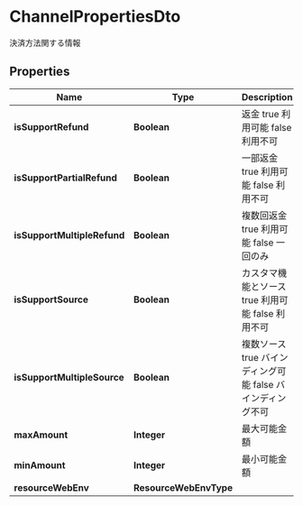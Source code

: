 

# ChannelPropertiesDto

決済方法関する情報

## Properties

| Name | Type | Description | Notes |
|------------ | ------------- | ------------- | -------------|
|**isSupportRefund** | **Boolean** | 返金 true 利用可能 false 利用不可 |  [optional] |
|**isSupportPartialRefund** | **Boolean** | 一部返金 true 利用可能 false 利用不可 |  [optional] |
|**isSupportMultipleRefund** | **Boolean** | 複数回返金 true 利用可能 false 一回のみ |  [optional] |
|**isSupportSource** | **Boolean** | カスタマ機能とソース true 利用可能 false 利用不可 |  [optional] |
|**isSupportMultipleSource** | **Boolean** | 複数ソース true バインディング可能 false バインディング不可 |  [optional] |
|**maxAmount** | **Integer** | 最大可能金額 |  [optional] |
|**minAmount** | **Integer** | 最小可能金額 |  [optional] |
|**resourceWebEnv** | **ResourceWebEnvType** |  |  [optional] |



